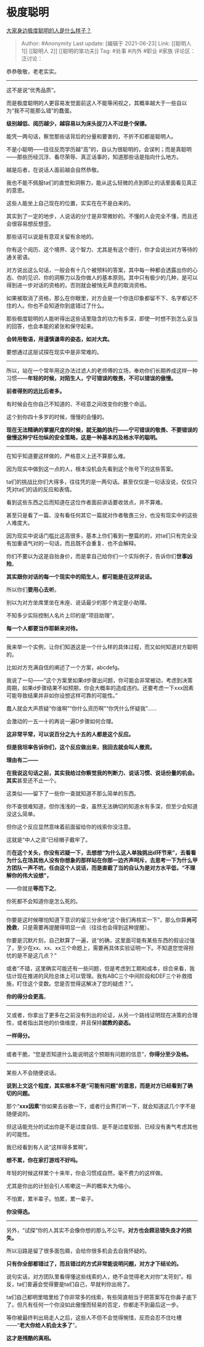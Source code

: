 # 极度聪明
[大家身边极度聪明的人是什么样子？](https://www.zhihu.com/question/26073846/answer/1946122691)

> Author: #Anonymity
> Last update: [编辑于 2021-06-23]
> Link: [[聪明人 1]] [[聪明人 2]] [[聪明的笨功夫]]
> Tag: #处事 #内外 #职业 #家族
> 评论区：
> 泛讨论：

恭恭敬敬，老老实实。

---

这不是说“优秀品质”。

而是极度聪明的人更容易发觉面前这人不能等闲视之，其概率越大于一些自以为“我不可能那么错”的蠢蛋。

**级别越低、阅历越少，越容易以为床头捉刀人不过是个保镖。**

能凭一两句话，察觉那些话背后的分量和要害的，不折不扣都是聪明人。

不是小聪明——往往反而学历越“高”的，自认为很聪明的，会误判；而是真聪明——那些历经沉浮、看尽荣辱、真正话事的，知道那些话是指向什么地方。

越是后者，在说话人面前越会自然恭敬。

我也不能不佩服ta们的直觉和洞察力，能从这么轻微的点到即止的话里面看见真正的意思。

这些人能坐上自己现在的位置，实实在在不是白来的。

其实到了一定的地步，人说话的分寸是非常微妙的。不懂的人会完全不懂，而且还会很容易想反想歪。

那些话可以说是有意双关留有余地的。

你有这个阅历、这个境界、这个智力、尤其是有这个德行，你才会说出对方等待的通关密语。

对方说出这么句话，一般会有十几个被预料的答案，其中每一种都会透露出你的心态、你的见识、你的洞察力以及你做人的基本原则。其中只有极少的几种，是可以得到进一步对话的资格的，否则就会被悄无声息的取消资格。

如果被取消了资格，那么在你眼里，对方会是一个你连印象都留不下、名字都记不住的人。你也不会知道你到底错过了什么。

那些极度聪明的人能听得出这些话里隐含的功力有多深，即使一时想不到怎么妥当的回答，也会本能的紧张和保守起来。

**会转用敬语，用谨慎谦卑的姿态，如对大宾。**

要想通过这层试探在现实中是非常难的。

---

所以，站在一个常年用这办法过滤人的老师傅的立场，奉劝你们长期养成这样一种习惯——**年轻的时候，对陌生人，宁可错误的敬畏，不可以错误的傲慢。**

**前者得到的远比后者多。**

有时候会在你自己不知道的、不经意之间改变你的整个命运。

这个到你四十多岁的时候，慢慢的会懂的。

**现在无法精确的掌握尺度的时候，就无脑的执行——宁可错误的敬畏、不要错误的傲慢这种宁枉勿纵的安全策略，这是一种基本的及格水平的聪明。**

---

在知乎知道要这样做的，严格意义上还不算那么难。

因为现实中做到这一点的人，根本没机会先看到这个账号下的这些答案。

ta们的挑战比你们大得多，往往凭的是一两句话。甚至仅仅是一句话没说，仅仅只凭对ta们的话的反应和表情。

看到这些东西之后而知道在这位作者面前讲话要收敛点，并不算难。

甚至只是看了一篇、没有看任何其它一篇就对作者敬畏三分，也没有现实中的这些人难度大。

因为现实中说话门槛比这高很多，基本上你们看到一整篇的的，对ta们只有完全没有加重语气对的一句话，而且既不会重复、也不会解释。

你们不要以为这是自抬身价，而是拿自己给你们一个实际例子，告诉你们**世事凶险**。

**其实跟你对话的每一个现实中的陌生人，都可能是在这样说话。**

所以你们**要用心去听**。

别以为对方坐席里坐在末座、说话最少的那个肯定是小助理。

不知多少实际控制人名片上印的是“项目助理”。

**每一个人都要当作耶稣来对待。**

---

我来举一个实例，让你们知道这是一个什么样的具体过程，而又如何知道对方聪明的。

比如对方充满自信的阐述了一个方案，abcdefg。

我说了一句——“这个方案里如果d步骤出问题，你可能会非常被动，考虑到决策周期，如果d步骤结果不如预期，你会大概率的造成违约。还要考虑一下xxx因素可能导致结果并非如你设想这样可靠的可能性。”

蠢人就会大声质疑“你谁啊”“你什么资历啊”“你凭什么怀疑我”……

会激动的一五一十的再说一遍D步骤如何合理。

**这非常平常，可以说百分之九十五的人都是这个反应。**

**但是我坦率告诉你们，这个反应做出来，我回去就会叫人撤资。**

**理由有二——**

**在我说这句话之前，其实我给过你察觉我的判断力、说话习惯、说话份量的机会。其实**甚至还不止一个。

这类似——留下了一些你一查就知道不那么简单的东西。

你不查很难知道，但你浅浅的一查，虽然无法确切的知道水有多深，但至少会知道没这么简单。

但你这个反应显然意味着前面留给你的线索你没注意。

这就是“中人之资”已经帽子戴牢了。

而**在这个关头，你没有迟疑一下，去想想“为什么这人单独挑出d环节来”，去看看为什么在场其他人没有你想象的那样站在你那一边齐声呵斥，去思考一下为什么甲方团队一声不吭，任由这个人说话，而是直截了当的自认为是对方水平低，“不理解你的伟大设想”，**

——你就是**等而下之**。

你死都不会知道你是怎么死的。

---

你要是这时候哪怕知道下意识的留三分余地“这个我们再核实一下”，那么你算**尚可挽救**，只是需要再提醒得明显一点（往往也会得到这种提醒）。

你要是沉默片刻，自己默算了一遍，说“的确，这里面可能有某些东西的假设过强了，至少在xx、xx、xx三个命题上，需要再具体实验证明一下。不知道您觉得担忧的是不是这几点？”

或者“不错，这里确实可能还有一些问题，但是考虑到工期和成本，综合来看，我估计现在推进的风险总体上可以管理。我有ABC三个中间阶段和DEF三个补救措施，盯住这个变数。您是否觉得这解决了您的疑虑？”。

**你的得分会更高**。

---

又或者，你拿出了更多在之前没有列出的论证，从另一个路线证明现在决策的合理性，或者指出其他的价值维度，并且保持**就教的姿态。**

**一样得分。**

---

或者干脆，“您是否知道什么能说明这个预期有问题的信息”，**你得分至少及格。**

---

某些人不会随便说话。

**说到上文这个程度，其实根本不是“可能有问题”的意思，而是对方已经看到了确切的问题。**

那个“**xxx因素**”你如果去谷歌一下，或者行业界打听一下，就会知道这几个字不是随便说的。

但这话能充分的试出你是不是过度自信、是不是过度软弱、已经没有勇气考虑其他的可能性。

我已经看到有人说“这样得多累啊”。

**想不累，你在家打游戏不好吗。**

年轻的时候这样累个十来年，你会习惯成自然，毫不费力的这样做。

尤其是你出的计划会引人咳嗽这一声的概率大为缩小。

不怕累，累半辈子。怕累，累一辈子。

**你没得选。**

---

另外，“试探”你的人其实不会像你想的那么不公平。**对方也会顾忌错失良才的损失。**

所以沿路是留了很多面包屑，会给你很多机会去自我怀疑的。

**只有你全部都错过了，而且错过的方式非常能说明问题，对方才下结论的。**

说句实话，对方团队里看得懂这些线索的人，绝不会觉得老大对你“太苛刻”。相反，ta们普遍会觉得要是ta们自己，早就判你出局了。

ta们自己都明里暗里给了你非常多的线索，有些简直相当于把答案写在你鼻子底下了。但凡有任何一个你没如此傲慢而轻易的否定，你都走不到最后这一步。

等你被最终判出局走人之后，这些人不但不会觉得惋惜，反而会忍不住吐槽——“**老大你给人机会太多了**”。

**这才是残酷的真相。**
